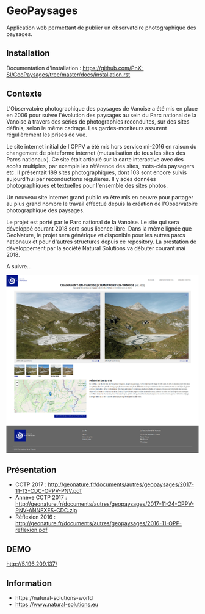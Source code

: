 # GeoPaysages

Application web permettant de publier un observatoire photographique des paysages.

## Installation

Documentation d'installation : https://github.com/PnX-SI/GeoPaysages/tree/master/docs/installation.rst

## Contexte

L'Observatoire photographique des paysages de Vanoise a été mis en place en 2006 pour suivre l'évolution des paysages au sein du Parc national de la Vanoise à travers des séries de photographies reconduites, sur des sites définis, selon le même cadrage. Les gardes-moniteurs assurent régulièrement les prises de vue.

Le site internet initial de l'OPPV a été mis hors service mi-2016 en raison du changement de plateforme internet (mutualisation de tous les sites des Parcs nationaux). Ce site était articulé sur la carte interactive avec des accès multiples, par exemple les référence des sites, mots-clés paysagers etc. Il présentait 189 sites photographiques, dont 103 sont encore suivis aujourd'hui par reconductions régulières. Il y ades données photographiques et textuelles pour l'ensemble des sites photos.

Un nouveau site internet grand public va être mis en oeuvre pour partager au plus grand nombre le travail effectué depuis la création de l'Observatoire photographique des paysages.

Le projet est porté par le Parc national de la Vanoise. Le site qui sera développé courant 2018 sera sous licence libre. Dans la même lignée que GeoNature, le projet sera générique et disponible pour les autres parcs nationaux et pour d'autres structures depuis ce repository. La prestation de développement par la société Natural Solutions va débuter courant mai 2018.

A suivre...

![alt text](./docs/screenshot.jpg) 

## Présentation

- CCTP 2017 : http://geonature.fr/documents/autres/geopaysages/2017-11-13-CDC-OPPV-PNV.pdf
- Annexe CCTP 2017 : http://geonature.fr/documents/autres/geopaysages/2017-11-24-OPPV-PNV-ANNEXES-CDC.zip
- Réflexion 2016 : http://geonature.fr/documents/autres/geopaysages/2016-11-OPP-reflexion.pdf

## DEMO 

http://5.196.209.137/

## Information 
- https://natural-solutions-world
- https://www.natural-solutions.eu


